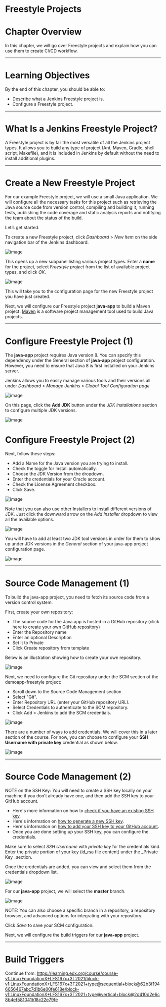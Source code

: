 # Freestyle Projects

# Chapter Overview

In this chapter, we will go over Freestyle projects and explain how you can use them to create CI/CD workflow.

--- 

# Learning Objectives

By the end of this chapter, you should be able to:

* Describe what a Jenkins Freestyle project is.
* Configure a Freestyle project.

---

# What Is a Jenkins Freestyle Project?

A Freestyle project is by far the most versatile of all the Jenkins project types. It allows you to build any type of project (Ant, Maven, Gradle, shell script, Makefile), and it is included in Jenkins by default without the need to install additional plugins.

---

# Create a New Freestyle Project

For our example Freestyle project, we will use a small Java application. We will configure all the necessary tasks for this project such as retrieving the Java source code from version control, compiling and building it, running tests, publishing the code coverage and static analysis reports and notifying the team about the status of the build.

Let’s get started.

To create a new Freestyle project, click _Dashboard_ > _New Item_ on the side navigation bar of the Jenkins dashboard.

![image](https://user-images.githubusercontent.com/107522496/215539261-c748b9c6-46b4-49b2-a8f1-c135cb6dedb7.png)

This opens up a new subpanel listing various project types. Enter a **name** for the project, select _Freestyle_ _project_ from the list of available project types, and click _OK_.

![image](https://user-images.githubusercontent.com/107522496/215539399-7bc36110-7c65-497e-b51d-4ced64cb24c5.png)

This will take you to the configuration page for the new Freestyle project you have just created.

Next, we will configure our Freestyle project **java-app** to build a Maven project. [Maven](http://maven.apache.org/) is a software project management tool used to build Java projects.

---

# Configure Freestyle Project (1)

The **java-app** project requires Java version 8. You can specify this dependency under the General section of **java-app** project configuration. However, you need to ensure that Java 8 is first installed on your Jenkins server.

Jenkins allows you to easily manage various tools and their versions all under _Dashboard > Manage Jenkins > Global Tool Configuration page_

![image](https://user-images.githubusercontent.com/107522496/215539835-27f9e74d-186c-4fd3-9831-2f47e93bb8bb.png)

On this page, click the **Add JDK** button under the _JDK installations_ section to configure multiple JDK versions.

![image](https://user-images.githubusercontent.com/107522496/215539955-0f1ad55e-a4e1-4149-89a8-12d19fa4704b.png)

# Configure Freestyle Project (2)

Next, follow these steps:

* Add a Name for the Java version you are trying to install.
* Check the toggle for Install automatically.
* Choose the JDK Version from the dropdown.
* Enter the credentials for your Oracle account.
* Check the License Agreement checkbox.
* Click Save.

![image](https://user-images.githubusercontent.com/107522496/215540220-9aae89ef-8af2-4cce-ad02-b93c9dea5a4b.png)

Note that you can also use other Installers to install different versions of JDK. Just click the downward arrow on the _Add Installer_ dropdown to view all the available options.

![image](https://user-images.githubusercontent.com/107522496/215540303-99d8744c-f812-4120-8d0e-6d3ba9fa99e7.png)

You will have to add at least two JDK tool versions in order for them to show up under JDK versions in the _General_ section of your java-app project configuration page.

![image](https://user-images.githubusercontent.com/107522496/215540456-76aa820e-cdd8-447c-a55f-c83f4a9b20a1.png)

---

# Source Code Management (1)

To build the java-app project, you need to fetch its source code from a version control system.

First, create your own repository:

* The source code for the Java app is hosted in a GitHub repository (click here to create your own GitHub repository)
* Enter the Repository name
* Enter an optional Description
* Set it to Private
* Click Create repository from template

Below is an illustration showing how to create your own repository.

![image](https://user-images.githubusercontent.com/107522496/215540696-c65dbef6-e3dd-49f4-bc58-8d65d3f3ccac.png)

Next, we need to configure the Git repository under the SCM section of the demoapp-freestyle project:

* Scroll down to the Source Code Management section.
* Select "Git".
* Enter Repository URL (enter your GitHub repository URL).
* Select Credentials to authenticate to the SCM repository.
* Click Add > Jenkins to add the SCM credentials.

![image](https://user-images.githubusercontent.com/107522496/215540816-4d054124-0998-421d-9cb2-f5a5409693d2.png)

There are a number of ways to add credentials. We will cover this in a later section of the course. For now, you can choose to configure your **SSH Username with private key** credential as shown below.

![image](https://user-images.githubusercontent.com/107522496/215540917-2d132789-050b-4eb6-b281-1bd1e237acd6.png)

---

# Source Code Management (2)

NOTE on the SSH Key: You will need to create a SSH key locally on your machine if you don't already have one, and then add the SSH key to your GitHub account.

* Here's more information on how to [check if you have an existing SSH key](https://docs.github.com/en/authentication/connecting-to-github-with-ssh/checking-for-existing-ssh-keys).
* Here's information on [how to generate a new SSH key](https://docs.github.com/en/authentication/connecting-to-github-with-ssh/generating-a-new-ssh-key-and-adding-it-to-the-ssh-agent).
* Here's information on [how to add your SSH key to your GitHub account](https://docs.github.com/en/authentication/connecting-to-github-with-ssh/adding-a-new-ssh-key-to-your-github-account).
* Once you are done setting up your SSH key, you can configure the credentials.

Make sure to select _SSH Username_ with _private key_ for the credentials kind. Enter the private portion of your key (id_rsa file content) under the _Private Key _section.

Once the credentials are added, you can view and select them from the credentials dropdown list.

 ![image](https://user-images.githubusercontent.com/107522496/215541436-9f044904-ec6b-4fa2-b3f2-7bf834b8a4cb.png)

For our **java-app** project, we will select the **master** branch.

![image](https://user-images.githubusercontent.com/107522496/215541530-8e2434ed-43bb-4a0e-b5ed-4a82bb036745.png)

NOTE: You can also choose a specific branch in a repository, a repository browser, and advanced options for integrating with your repository.

Click _Save_ to save your SCM configuration.

Next, we will configure the build triggers for our **java-app** project.

---

# Build Triggers

Continue from: https://learning.edx.org/course/course-v1:LinuxFoundationX+LFS167x+3T2021/block-v1:LinuxFoundationX+LFS167x+3T2021+type@sequential+block@62b3f1946656467abc7d1b6e00fe618e/block-v1:LinuxFoundationX+LFS167x+3T2021+type@vertical+block@2d410d2e6c8b4ef581041b18c22e79fe 
















